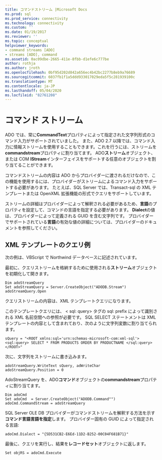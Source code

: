 ```yaml
---
title: コマンドストリーム |Microsoft Docs
ms.prod: sql
ms.prod_service: connectivity
ms.technology: connectivity
ms.custom: ''
ms.date: 01/19/2017
ms.reviewer: ''
ms.topic: conceptual
helpviewer_keywords:
- command streams [ADO]
- streams [ADO], command
ms.assetid: 0ac09dbe-2665-411e-8fbb-d1efe6c777be
author: rothja
ms.author: jroth
ms.openlocfilehash: 0bf95d202d842a656ec4b42bc2277b8eb9a76689
ms.sourcegitcommit: 6037fb1f1a5ddd933017029eda5f5c281939100c
ms.translationtype: MT
ms.contentlocale: ja-JP
ms.lasthandoff: 05/04/2020
ms.locfileid: "82761208"
---
```

# <a name="command-streams"></a>コマンド ストリーム
ADO では、常に**CommandText**プロパティによって指定された文字列形式のコマンド入力がサポートされていました。 また、ADO 2.7 以降では、コマンド入力に情報ストリームを使用することもできます。これを行うには、ストリームを**commandstream**プロパティに割り当てます。 ADO**ストリーム**オブジェクト、または COM **IStream**インターフェイスをサポートする任意のオブジェクトを割り当てることができます。  
  
 コマンドストリームの内容は ADO からプロバイダーに渡されるだけなので、この機能を使用するには、プロバイダーがストリームによるコマンド入力をサポートする必要があります。 たとえば、SQL Server では、Transact-sql の XML テンプレートまたは OpenXML 拡張機能の形式でクエリをサポートしています。  
  
 ストリームの詳細はプロバイダーによって解釈される必要があるため、**言語**のプロパティを設定して、コマンドの言語を指定する必要があります。 **Dialect**の値は、プロバイダーによって定義される GUID を含む文字列です。 プロバイダーでサポートされている**言語**の有効な値の詳細については、プロバイダーのドキュメントを参照してください。  
  
## <a name="xml-template-query-example"></a>XML テンプレートのクエリ例  
 次の例は、VBScript で Northwind データベースに記述されています。  
  
 最初に、クエリストリームを格納するために使用される**ストリーム**オブジェクトを初期化して開きます。  
  
```  
Dim adoStreamQuery  
Set adoStreamQuery = Server.CreateObject("ADODB.Stream")  
adoStreamQuery.Open  
```  
  
 クエリストリームの内容は、XML テンプレートクエリになります。  
  
 このテンプレートクエリには、 \< sql: query> タグの sql: prefix によって識別される XML 名前空間への参照が必要です。 SQL SELECT ステートメントは XML テンプレートの内容として含まれており、次のように文字列変数に割り当てられます。  
  
```  
sQuery = "<ROOT xmlns:sql='urn:schemas-microsoft-com:xml-sql'>  
<sql:query> SELECT * FROM PRODUCTS ORDER BY PRODUCTNAME </sql:query>  
</ROOT>"  
```  
  
 次に、文字列をストリームに書き込みます。  
  
```  
adoStreamQuery.WriteText sQuery, adWriteChar  
adoStreamQuery.Position = 0  
```  
  
 AdoStreamQuery を、ADO**コマンド**オブジェクトの**commandstream**プロパティに割り当てます。  
  
```  
Dim adoCmd  
Set adoCmd  = Server.CreateObject("ADODB.Command"")  
adoCmd.CommandStream = adoStreamQuery  
```  
  
 SQL Server OLE DB プロバイダーがコマンドストリームを解釈する方法を示す**コマンド言語言語を指定**します。 プロバイダー固有の GUID によって指定される言語:  
  
```  
adoCmd.Dialect = "{5D531CB2-E6Ed-11D2-B252-00C04F681B71}"  
```  
  
 最後に、クエリを実行し、結果を**レコードセット**オブジェクトに返します。  
  
```  
Set objRS = adoCmd.Execute  
```
